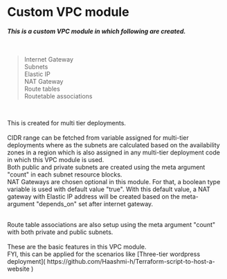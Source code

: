 # Custom VPC module

***This is a custom VPC module in which following are created.*** </br>
 </br>
  </br>

> Internet Gateway </br>
> Subnets </br>
> Elastic IP </br>
> NAT Gateway </br>
> Route tables </br>
> Routetable associations </br>
 </br>

This is created for multi tier deployments. </br>
 </br>
CIDR range can be fetched from variable assigned for multi-tier deployments where as the subnets are calculated based on the availability zones in a region which is also assigned in any multi-tier deployment code in which this VPC module is used.
 </br>
Both public and private subnets are created using the meta argument "count" in each subnet resource blocks.
  </br>
NAT Gateways are chosen optional in this module. For that, a boolean type variable is used with default value "true". With this default value, a NAT gateway with Elastic IP address will be created based on the meta-argument "depends_on" set after internet gateway.

</br> 
Route table associations are also setup using the meta argument "count" with both private and public subnets.

 </br>
  </br>
 These are the basic features in this VPC module.
  </br>
FYI, this can be applied for the scenarios like  [Three-tier wordpress deployment]( https://github.com/Haashmi-h/Terraform-script-to-host-a-website )
